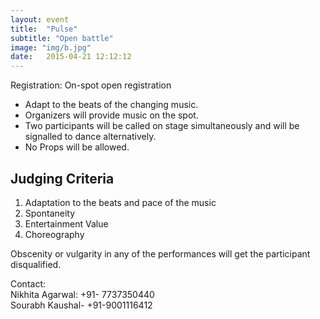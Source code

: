 ```yaml
---
layout: event
title:  "Pulse"
subtitle: "Open battle"
image: "img/b.jpg"
date:   2015-04-21 12:12:12
---
```


Registration: On-spot open registration

- Adapt to the beats of the changing music.
- Organizers will provide music on the spot.
- Two participants will be called on stage simultaneously and will be signalled to dance alternatively.
- No Props will be allowed.

## Judging Criteria				
1. Adaptation to the beats and pace of the music
2. Spontaneity 
3. Entertainment Value
4. Choreography

Obscenity or vulgarity in any of the performances will get the participant disqualified.

Contact:
<br>Nikhita Agarwal: +91- 7737350440
<br>Sourabh Kaushal- +91-9001116412